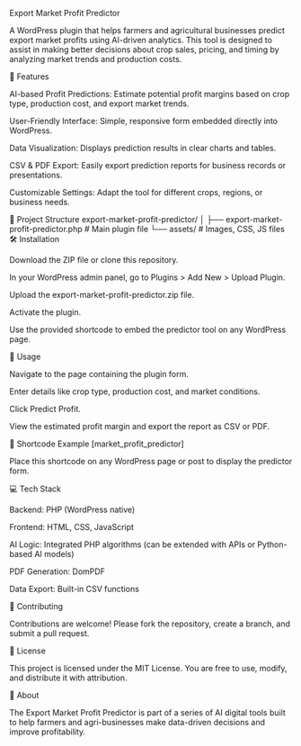 Export Market Profit Predictor

A WordPress plugin that helps farmers and agricultural businesses predict export market profits using AI-driven analytics. This tool is designed to assist in making better decisions about crop sales, pricing, and timing by analyzing market trends and production costs.

🚀 Features

AI-based Profit Predictions: Estimate potential profit margins based on crop type, production cost, and export market trends.

User-Friendly Interface: Simple, responsive form embedded directly into WordPress.

Data Visualization: Displays prediction results in clear charts and tables.

CSV & PDF Export: Easily export prediction reports for business records or presentations.

Customizable Settings: Adapt the tool for different crops, regions, or business needs.

📂 Project Structure
export-market-profit-predictor/
│
├── export-market-profit-predictor.php   # Main plugin file
└── assets/                              # Images, CSS, JS files
🛠 Installation

Download the ZIP file or clone this repository.

In your WordPress admin panel, go to Plugins > Add New > Upload Plugin.

Upload the export-market-profit-predictor.zip file.

Activate the plugin.

Use the provided shortcode to embed the predictor tool on any WordPress page.

🔧 Usage

Navigate to the page containing the plugin form.

Enter details like crop type, production cost, and market conditions.

Click Predict Profit.

View the estimated profit margin and export the report as CSV or PDF.

📌 Shortcode Example
[market_profit_predictor]

Place this shortcode on any WordPress page or post to display the predictor form.

💻 Tech Stack

Backend: PHP (WordPress native)

Frontend: HTML, CSS, JavaScript

AI Logic: Integrated PHP algorithms (can be extended with APIs or Python-based AI models)

PDF Generation: DomPDF

Data Export: Built-in CSV functions

🤝 Contributing

Contributions are welcome! Please fork the repository, create a branch, and submit a pull request.

📜 License

This project is licensed under the MIT License. You are free to use, modify, and distribute it with attribution.

🌟 About

The Export Market Profit Predictor is part of a series of AI digital tools built to help farmers and agri-businesses make data-driven decisions and improve profitability.
